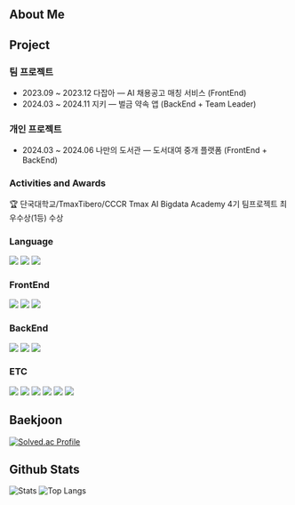 <div>
  <!--Body-->
  
  ## About Me
  

  ## Project

  ### 팀 프로젝트
  - 2023.09 ~ 2023.12 다잡아 — AI 채용공고 매칭 서비스 (FrontEnd)  
  - 2024.03 ~ 2024.11 지키 — 벌금 약속 앱 (BackEnd + Team Leader)  

  ### 개인 프로젝트
  - 2024.03 ~ 2024.06 나만의 도서관 — 도서대여 중개 플랫폼 (FrontEnd + BackEnd) 

  ### Activities and Awards
  🏆 단국대학교/TmaxTibero/CCCR Tmax AI Bigdata Academy 4기 팀프로젝트 최우수상(1등) 수상
 
  ### Language
  <!--Python-->
  <img src="https://img.shields.io/badge/Python-3776AB?style=flat-square&logo=Python&logoColor=white"/>
  <!--Java-->
  <img src="https://img.shields.io/badge/Java-007396?style=flat-square&logo=OpenJDK&logoColor=white"/>
  <!--JavaScript-->
  <img src="https://img.shields.io/badge/JavaScript-F7DF1E?style=flat-square&logo=JavaScript&logoColor=white"/>
  
  ### FrontEnd
  <!--React-->
  <img src="https://img.shields.io/badge/React-61DAFB?style=flat-square&logo=React&logoColor=black"/>
  <!--TailwindCss-->
  <img src="https://img.shields.io/badge/TailwindCSS-06B6D4?style=flat-square&logo=TailwindCSS&logoColor=white"/>
  <!--Figma-->
  <img src="https://img.shields.io/badge/Figma-F24E1E?style=flat-square&logo=Figma&logoColor=white"/>
  
  
  ### BackEnd
  <!--SpringBoot-->
  <img src="https://img.shields.io/badge/SpringBoot-6DB33F?style=flat-square&logo=Spring%20Boot&logoColor=white"/>
  <!--SpringJPA-->
  <img src="https://img.shields.io/badge/SpringJPA-59666C?style=flat-square&logo=Hibernate&logoColor=white"/>
  <!--SpringSecurity-->
  <img src="https://img.shields.io/badge/SpringSecurity-6DB33F?style=flat-square&logo=Spring%20Security&logoColor=white"/>
  <br/>
  
  ### ETC
  <!--MySQL-->
  <img src="https://img.shields.io/badge/MySQL-4479A1?style=flat-square&logo=MySQL&logoColor=white"/>
  <!--MariaDB-->
  <img src="https://img.shields.io/badge/MariaDB-003545?style=flat-square&logo=MariaDB&logoColor=white"/>
  <!--NginX-->
  <img src="https://img.shields.io/badge/Nginx-009639?style=flat-square&logo=NGINX&logoColor=white"/>
  <!--Docker-->
  <img src="https://img.shields.io/badge/Docker-2496ED?style=flat-square&logo=Docker&logoColor=white"/>
  <!--Kubernetes-->
  <img src="https://img.shields.io/badge/Kubernetes-326CE5?style=flat-square&logo=Kubernetes&logoColor=white"/>
  <!--EC2-->
  <img src="https://img.shields.io/badge/AWS EC2-FF9900?style=flat-square&logo=Amazon%20EC2&logoColor=white"/>

  ## Baekjoon
  [![Solved.ac Profile](http://mazassumnida.wtf/api/v2/generate_badge?boj=flxmaut10)](https://solved.ac/flxmaut10/)
  
  ## Github Stats
  ![Stats](https://github-readme-stats.vercel.app/api?username=unfl1) ![Top Langs](https://github-readme-stats.vercel.app/api/top-langs/?username=unfl1)

  

</div>
